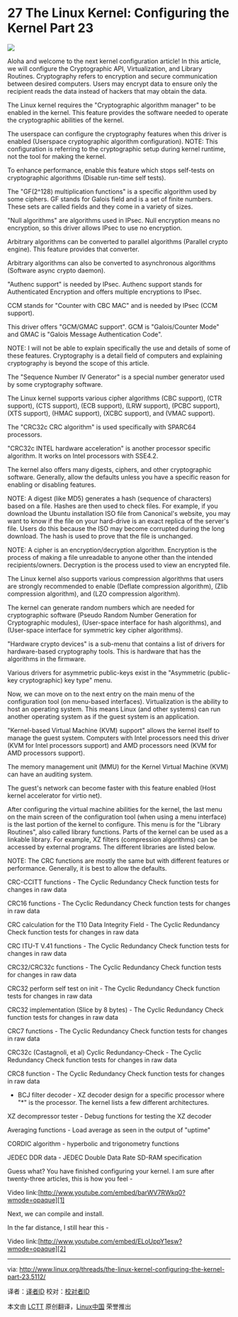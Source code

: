 27 The Linux Kernel: Configuring the Kernel Part 23
================================================================================
![](http://www.linux.org/attachments/slide-jpg.735/)

Aloha and welcome to the next kernel configuration article! In this article, we will configure the Cryptographic API, Virtualization, and Library Routines. Cryptography refers to encryption and secure communication between desired computers. Users may encrypt data to ensure only the recipient reads the data instead of hackers that may obtain the data.

The Linux kernel requires the "Cryptographic algorithm manager" to be enabled in the kernel. This feature provides the software needed to operate the cryptographic abilities of the kernel.

The userspace can configure the cryptography features when this driver is enabled (Userspace cryptographic algorithm configuration). NOTE: This configuration is referring to the cryptographic setup during kernel runtime, not the tool for making the kernel.

To enhance performance, enable this feature which stops self-tests on cryptographic algorithms (Disable run-time self tests).

The "GF(2^128) multiplication functions" is a specific algorithm used by some ciphers. GF stands for Galois field and is a set of finite numbers. These sets are called fields and they come in a variety of sizes.

"Null algorithms" are algorithms used in IPsec. Null encryption means no encryption, so this driver allows IPsec to use no encryption.

Arbitrary algorithms can be converted to parallel algorithms (Parallel crypto engine). This feature provides that converter.

Arbitrary algorithms can also be converted to asynchronous algorithms (Software async crypto daemon).

"Authenc support" is needed by IPsec. Authenc support stands for Authenticated Encryption and offers multiple encryptions to IPsec.

CCM stands for "Counter with CBC MAC" and is needed by IPsec (CCM support).

This driver offers "GCM/GMAC support". GCM is "Galois/Counter Mode" and GMAC is "Galois Message Authentication Code".

NOTE: I will not be able to explain specifically the use and details of some of these features. Cryptography is a detail field of computers and explaining cryptography is beyond the scope of this article.

The "Sequence Number IV Generator" is a special number generator used by some cryptography software.

The Linux kernel supports various cipher algorithms (CBC support), (CTR support), (CTS support), (ECB support), (LRW support), (PCBC support), (XTS support), (HMAC support), (XCBC support), and (VMAC support).

The "CRC32c CRC algorithm" is used specifically with SPARC64 processors.

"CRC32c INTEL hardware acceleration" is another processor specific algorithm. It works on Intel processors with SSE4.2.

The kernel also offers many digests, ciphers, and other cryptographic software. Generally, allow the defaults unless you have a specific reason for enabling or disabling features.

NOTE: A digest (like MD5) generates a hash (sequence of characters) based on a file. Hashes are then used to check files. For example, if you download the Ubuntu installation ISO file from Canonical's website, you may want to know if the file on your hard-drive is an exact replica of the server's file. Users do this because the ISO may become corrupted during the long download. The hash is used to prove that the file is unchanged.

NOTE: A cipher is an encryption/decryption algorithm. Encryption is the process of making a file unreadable to anyone other than the intended recipients/owners. Decryption is the process used to view an encrypted file.

The Linux kernel also supports various compression algorithms that users are strongly recommended to enable (Deflate compression algorithm), (Zlib compression algorithm), and (LZO compression algorithm).

The kernel can generate random numbers which are needed for cryptographic software (Pseudo Random Number Generation for Cryptographic modules), (User-space interface for hash algorithms), and (User-space interface for symmetric key cipher algorithms).

"Hardware crypto devices" is a sub-menu that contains a list of drivers for hardware-based cryptography tools. This is hardware that has the algorithms in the firmware.

Various drivers for asymmetric public-keys exist in the "Asymmetric (public-key cryptographic) key type" menu.

Now, we can move on to the next entry on the main menu of the configuration tool (on menu-based interfaces). Virtualization is the ability to host an operating system. This means Linux (and other systems) can run another operating system as if the guest system is an application.

"Kernel-based Virtual Machine (KVM) support" allows the kernel itself to manage the guest system. Computers with Intel processors need this driver (KVM for Intel processors support) and AMD processors need (KVM for AMD processors support).

The memory management unit (MMU) for the Kernel Virtual Machine (KVM) can have an auditing system.

The guest's network can become faster with this feature enabled (Host kernel accelerator for virtio net).

After configuring the virtual machine abilities for the kernel, the last menu on the main screen of the configuration tool (when using a menu interface) is the last portion of the kernel to configure. This menu is for the "Library Routines", also called library functions. Parts of the kernel can be used as a linkable library. For example, XZ filters (compression algorithms) can be accessed by external programs. The different libraries are listed below.

NOTE: The CRC functions are mostly the same but with different features or performance. Generally, it is best to allow the defaults.

CRC-CCITT functions - The Cyclic Redundancy Check function tests for changes in raw data

CRC16 functions - The Cyclic Redundancy Check function tests for changes in raw data

CRC calculation for the T10 Data Integrity Field - The Cyclic Redundancy Check function tests for changes in raw data

CRC ITU-T V.41 functions - The Cyclic Redundancy Check function tests for changes in raw data

CRC32/CRC32c functions - The Cyclic Redundancy Check function tests for changes in raw data

CRC32 perform self test on init - The Cyclic Redundancy Check function tests for changes in raw data

CRC32 implementation (Slice by 8 bytes) - The Cyclic Redundancy Check function tests for changes in raw data

CRC7 functions - The Cyclic Redundancy Check function tests for changes in raw data

CRC32c (Castagnoli, et al) Cyclic Redundancy-Check - The Cyclic Redundancy Check function tests for changes in raw data

CRC8 function - The Cyclic Redundancy Check function tests for changes in raw data

* BCJ filter decoder - XZ decoder design for a specific processor where "*" is the processor. The kernel lists a few different architectures.

XZ decompressor tester - Debug functions for testing the XZ decoder

Averaging functions - Load average as seen in the output of "uptime"

CORDIC algorithm - hyperbolic and trigonometry functions


JEDEC DDR data - JEDEC Double Data Rate SD-RAM specification


Guess what? You have finished configuring your kernel. I am sure after twenty-three articles, this is how you feel - 

Video link:[http://www.youtube.com/embed/barWV7RWkq0?wmode=opaque][1]

Next, we can compile and install.

In the far distance, I still hear this - 

Video link:[http://www.youtube.com/embed/ELoUppY1esw?wmode=opaque][2]

--------------------------------------------------------------------------------

via: http://www.linux.org/threads/the-linux-kernel-configuring-the-kernel-part-23.5112/

译者：[译者ID](https://github.com/译者ID) 校对：[校对者ID](https://github.com/校对者ID)

本文由 [LCTT](https://github.com/LCTT/TranslateProject) 原创翻译，[Linux中国](http://linux.cn/) 荣誉推出

[1]:http://www.youtube.com/embed/barWV7RWkq0?wmode=opaque
[2]:http://www.youtube.com/embed/ELoUppY1esw?wmode=opaque